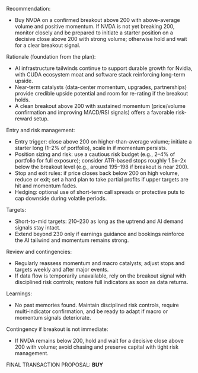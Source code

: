 Recommendation:
- Buy NVDA on a confirmed breakout above 200 with above-average volume and positive momentum. If NVDA is not yet breaking 200, monitor closely and be prepared to initiate a starter position on a decisive close above 200 with strong volume; otherwise hold and wait for a clear breakout signal.

Rationale (foundation from the plan):
- AI infrastructure tailwinds continue to support durable growth for Nvidia, with CUDA ecosystem moat and software stack reinforcing long-term upside.
- Near-term catalysts (data-center momentum, upgrades, partnerships) provide credible upside potential and room for re-rating if the breakout holds.
- A clean breakout above 200 with sustained momentum (price/volume confirmation and improving MACD/RSI signals) offers a favorable risk-reward setup.

Entry and risk management:
- Entry trigger: close above 200 on higher-than-average volume; initiate a starter long (1–2% of portfolio), scale in if momentum persists.
- Position sizing and risk: use a cautious risk budget (e.g., 2–4% of portfolio for full exposure); consider ATR-based stops roughly 1.5x–2x below the breakout level (e.g., around 195–198 if breakout is near 200).
- Stop and exit rules: if price closes back below 200 on high volume, reduce or exit; set a hard plan to take partial profits if upper targets are hit and momentum fades.
- Hedging: optional use of short-term call spreads or protective puts to cap downside during volatile periods.

Targets:
- Short-to-mid targets: 210–230 as long as the uptrend and AI demand signals stay intact.
- Extend beyond 230 only if earnings guidance and bookings reinforce the AI tailwind and momentum remains strong.

Review and contingencies:
- Regularly reassess momentum and macro catalysts; adjust stops and targets weekly and after major events.
- If data flow is temporarily unavailable, rely on the breakout signal with disciplined risk controls; restore full indicators as soon as data returns.

Learnings:
- No past memories found. Maintain disciplined risk controls, require multi-indicator confirmation, and be ready to adapt if macro or momentum signals deteriorate.

Contingency if breakout is not immediate:
- If NVDA remains below 200, hold and wait for a decisive close above 200 with volume; avoid chasing and preserve capital with tight risk management.

FINAL TRANSACTION PROPOSAL: **BUY**